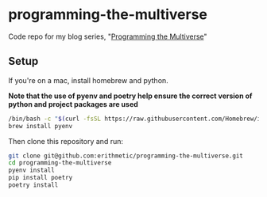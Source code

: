 # programming-the-multiverse

Code repo for my blog series, "[Programming the Multiverse](https://erica.works/programming-the-multiverse-part-1/)"

## Setup

If you're on a mac, install homebrew and python.

**Note that the use of pyenv and poetry help ensure the correct version of python and project packages are used**

```bash
/bin/bash -c "$(curl -fsSL https://raw.githubusercontent.com/Homebrew/install/HEAD/install.sh)"
brew install pyenv
```

Then clone this repository and run:

```bash
git clone git@github.com:erithmetic/programming-the-multiverse.git
cd programming-the-multiverse
pyenv install
pip install poetry
poetry install
```
